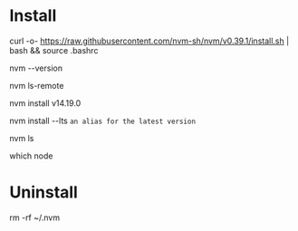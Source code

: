 # Install
curl -o- https://raw.githubusercontent.com/nvm-sh/nvm/v0.39.1/install.sh | bash && source .bashrc

nvm --version

nvm ls-remote

nvm install v14.19.0

nvm install --lts ```an alias for the latest version```

nvm ls

which node

# Uninstall
rm -rf ~/.nvm